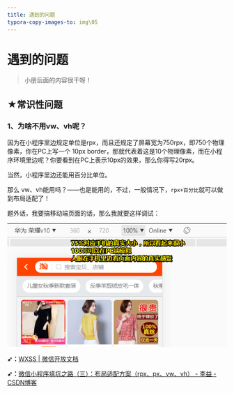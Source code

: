 ```yaml
---
title: 遇到的问题
typora-copy-images-to: img\05
---
```


# 遇到的问题

> 小册后面的内容很干呀！

## ★常识性问题

### 1、为啥不用vw、vh呢？

因为在小程序里边规定单位是rpx，而且还规定了屏幕宽为750rpx，即750个物理像素，你在PC上写一个 10px border，那就代表着这是10个物理像素，而在小程序环境里边呢？你要看到在PC上表示10px的效果，那么你得写20rpx。

当然，小程序里边还能用百分比单位。

那么 vw、vh能用吗？——也是能用的，不过，一般情况下，`rpx+百分比`就可以做到布局适配了！

题外话，我要搞移动端页面的话，那么我就要这样调试：

![1568310939152](img/05/1568310939152.png)

**➹：**[WXSS | 微信开放文档](https://developers.weixin.qq.com/miniprogram/dev/framework/view/wxss.html#%E5%B0%BA%E5%AF%B8%E5%8D%95%E4%BD%8D)

**➹：**[微信小程序填坑之路（三）：布局适配方案（rpx、px、vw、vh） - 李益 - CSDN博客](https://blog.csdn.net/liyi1009365545/article/details/78542707)









